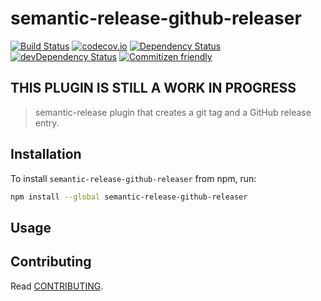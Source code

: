 # semantic-release-github-releaser

[![Build Status](https://travis-ci.org/hbetts/semantic-release-github-releaser.svg?branch=master)](https://travis-ci.org/hbetts/semantic-release-github-releaser)
[![codecov.io](https://codecov.io/github/hbetts/semantic-release-github-releaser/coverage.svg?branch=master)](https://codecov.io/github/hbetts/semantic-release-github-releaser?branch=master)
[![Dependency Status](https://david-dm.org/hbetts/semantic-release-github-releaser.svg)](https://david-dm.org/hbetts/semantic-release-github-releaser)
[![devDependency Status](https://david-dm.org/hbetts/semantic-release-github-releaser/dev-status.svg)](https://david-dm.org/hbetts/semantic-release-github-releaser#info=devDependencies)
[![Commitizen friendly](https://img.shields.io/badge/commitizen-friendly-brightgreen.svg)](http://commitizen.github.io/cz-cli/)

## THIS PLUGIN IS STILL A WORK IN PROGRESS

> semantic-release plugin that creates a git tag and a GitHub release entry.

## Installation

To install `semantic-release-github-releaser` from npm, run:

```bash
npm install --global semantic-release-github-releaser
```

## Usage



## Contributing

Read [CONTRIBUTING](CONTRIBUTING.md).
